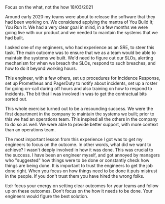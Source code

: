 Focus on the what, not the how
18/03/2021

Around early 2020 my teams were about to release the software that they had been working on. We considered applying the mantra of You Build It; You Run It. We had a very clear goal in mind, in a few months we were going live with our product and we needed to maintain the systems that we had built. 

I asked one of my engineers, who had experience as an SRE, to steer this task. The main outcome was to ensure that we as a team would be able to maintain the systems we built. We'd need to figure out our SLOs, alerting mechanism for when we breach the SLOs, respond to such breaches, and how to do it beyond working hours. 

This engineer, with a few others, set up procedures for Incidence Response, set up Prometheus and PagerDuty to notify about incidents, set up a roster for going on-call during off hours and also training on how to respond to incidents. The bit that I was involved in was to get the contractual bits sorted out. 

This whole exercise turned out to be a resounding success. We were the first department in the company to maintain the systems we built; prior to this we had an operations team. This inspired all the others in the company to do so as well. We were able to provide better support, with more context than an operations team.

The most important lesson from this experience I got was to get my engineers to focus on the outcome. In other words, what did we want to achieve? I wasn't deeply involved in how it was done. This was crucial to the success. I have been an engineer myself, and got annoyed by managers who "suggested" how things were to be done or constantly check how things are being done. It is important to trust the engineers to get the job done right. When you focus on how things need to be done it puts mistrust in the people. If you don't trust them you have hired the wrong folks. 

tl;dr focus your energy on setting clear outcomes for your teams and follow up on these outcomes. Don't focus on the how it needs to be done. Your engineers would figure the best solution.

